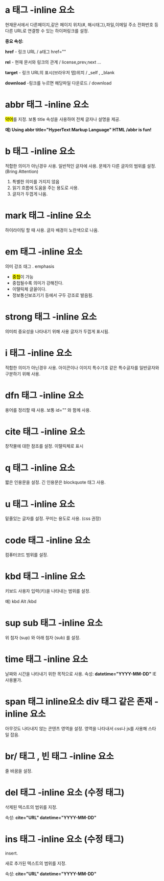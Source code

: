 # a 태그 -inline 요소

현재문서에서 다른페이지,같은 페이지 위치(#, 해시태그),파일,이메일 주소 전화번호 등 다른 URL로 연결항 수 있는 하이퍼링크를 설정.

<strong>중요 속성:</strong>

<strong>href</strong> - 링크 URL  / a태그 href=""

<strong>rel</strong> - 현재 문서와 링크의 관계 / license,prev,next ...

<strong>target</strong> - 링크 URL의 표시(브라우저 탭)위치 / _self , _blank

<strong>download</strong> -링크를 누르면 해당파일 다운로드 / download



# abbr 태그 -inline 요소

<mark>약어</mark>를 지정. 보통 title 속성을 사용하여 전체 글자나 설명을 제공.

<strong>예) Using abbr title="HyperText Markup Language" HTML /abbr is fun!</strong>  



# b 태그 -inline 요소

적합한 의미가 아닌경우 사용.
일반적인 글자에 사용.
문체가 다른 글자의 범위를 설정.
(Bring Attention)
1. 특별한 의미를 가지지 않음
2. 읽기 흐름에 도움을 주는 용도로 사용.
3. 글자가 두껍게 나옴.



# mark 태그 -inline 요소

하이라이팅 할 때 사용. 글자 배경이 노란색으로 나옴.



# em 태그 -inline 요소

의미 강조 태그 . emphasis 
- <mark>중첩</mark>이 가능
- 중첩될수록 의미가 강해진다.
- 이탤릭체 글꼴이다.
- 정보통신보조기기 등에서 구두 강조로 발음됨.



# strong 태그 -inline 요소

의미릐 중요성을 나타내기 위해 사용
글자가 두껍게 표시됨.



# i 태그 -inline 요소

적합한 의미가 아닌경우 사용.
아이콘이나 이미지 특수기호 같은 특수글자를 일반글자와 구분하기 위해 사용.



# dfn 태그 -inline 요소

용어를 정리할 때 사용.
보통 id="" 와 함께 사용.



# cite 태그 -inline 요소

창작물에 대한 참조를 설정.
이탤릭체로 표시



# q 태그 -inline 요소

짧은 인용문을 설정.
긴 인용문은 blockquote 태그 사용.



# u 태그 -inline 요소

밑줄있는 글자를 설정.
꾸미는 용도로 사용. (css 권장)



# code 태그 -inline 요소

컴퓨터코드 범위를 설정.



# kbd 태그 -inline 요소

키보드 사용자 입력(키)을 나타내는 범위를 설정.

예) kbd Alt /kbd



# sup sub 태그 -inline 요소

위 첨자 (sup) 와 아래 첨자 (sub) 를 설정.



# time 태그 -inline 요소

날짜와 시간을 나타내기 위한 목적으로 사용.
속성:
<strong>datetime="YYYY-MM-DD"</strong>
IE 사용불가.



# span 태그 inline요소 div 태그 같은 존재 -inline 요소

아무것도 나타내지 않는 콘텐츠 영역을 설정.
영역을 나타내서 css나 js를 사용해 스타일 잡음.



# br/ 태그 , 빈 태그 -inline 요소

줄 바꿈을 설정.



# del 태그 -inline 요소 (수정 태그)

삭제된 텍스트의 범위를 지정.

속성:
<strong>cite="URL"
datetime="YYYY-MM-DD"</strong>



# ins 태그 -inline 요소 (수정 태그)
insert.

새로 추가된 텍스트의 범위를 지정.

속성:
<strong>cite="URL"
datetime="YYYY-MM-DD"</strong>